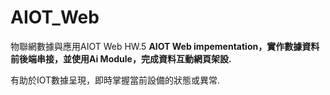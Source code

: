 # AIOT_Web
物聯網數據與應用AIOT Web HW.5
**AIOT Web impementation，實作數據資料前後端串接，並使用Ai Module，完成資料互動網頁架設.**

有助於IOT數據呈現，即時掌握當前設備的狀態或異常.
